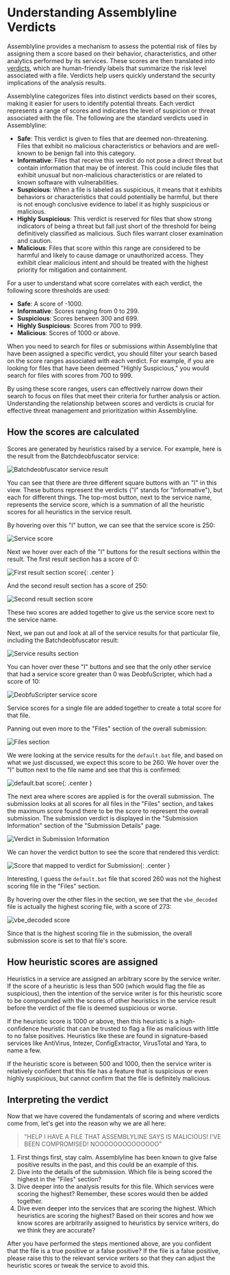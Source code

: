 # Understanding Assemblyline Verdicts

Assemblyline provides a mechanism to assess the potential risk of files by assigning them a score based on their behavior, characteristics, and other analytics performed by its services. These scores are then translated into [verdicts](../../odm/models/config/#verdicts), which are human-friendly labels that summarize the risk level associated with a file. Verdicts help users quickly understand the security implications of the analysis results.

Assemblyline categorizes files into distinct verdicts based on their scores, making it easier for users to identify potential threats. Each verdict represents a range of scores and indicates the level of suspicion or threat associated with the file. The following are the standard verdicts used in Assemblyline:

- **Safe**: This verdict is given to files that are deemed non-threatening. Files that exhibit no malicious characteristics or behaviors and are well-known to be benign fall into this category.
- **Informative**: Files that receive this verdict do not pose a direct threat but contain information that may be of interest. This could include files that exhibit unusual but non-malicious characteristics or are related to known software with vulnerabilities.
- **Suspicious**: When a file is labeled as suspicious, it means that it exhibits behaviors or characteristics that could potentially be harmful, but there is not enough conclusive evidence to label it as highly suspicious or malicious.
- **Highly Suspicious**: This verdict is reserved for files that show strong indicators of being a threat but fall just short of the threshold for being definitively classified as malicious. Such files warrant closer examination and caution.
- **Malicious**: Files that score within this range are considered to be harmful and likely to cause damage or unauthorized access. They exhibit clear malicious intent and should be treated with the highest priority for mitigation and containment.


For a user to understand what score correlates with each verdict, the following score thresholds are used:

- **Safe**: A score of -1000.
- **Informative**: Scores ranging from 0 to 299.
- **Suspicious**: Scores between 300 and 699.
- **Highly Suspicious**: Scores from 700 to 999.
- **Malicious**: Scores of 1000 or above.


When you need to search for files or submissions within Assemblyline that have been assigned a specific verdict, you should filter your search based on the score ranges associated with each verdict. For example, if you are looking for files that have been deemed "Highly Suspicious," you would search for files with scores from 700 to 999.

By using these score ranges, users can effectively narrow down their search to focus on files that meet their criteria for further analysis or action. Understanding the relationship between scores and verdicts is crucial for effective threat management and prioritization within Assemblyline.

## How the scores are calculated

Scores are generated by heuristics raised by a service. For example, here is the result from the Batchdeobfuscator service:

![Batchdeobfuscator service result](./images/bd_service_result.png)

You can see that there are three different square buttons with an "I" in this view. These buttons represent the verdicts ("I" stands for "Informative"), but each for different things. The top-most button, next to the service name, represents the service score, which is a summation of all the heuristic scores for all heuristics in the service result.

By hovering over this "I" button, we can see that the service score is 250:

![Service score](./images/service_score.png)

Next we hover over each of the "I" buttons for the result sections within the result. The first result section has a score of 0:

![First result section score](./images/first_result_section_score.png){: .center }

And the second result section has a score of 250:

![Second result section score](./images/second_result_section_score.png)

These two scores are added together to give us the service score next to the service name.

Next, we pan out and look at all of the service results for that particular file, including the Batchdeobfuscator result:

![Service results section](./images/service_results_section.png)

You can hover over these "I" buttons and see that the only other service that had a service score greater than 0 was DeobfuScripter, which had a score of 10:

![DeobfuScripter service score](./images/deob_service_score.png)

Service scores for a single file are added together to create a total score for that file.

Panning out even more to the "Files" section of the overall submission:

![Files section](./images/files_section.png)

We were looking at the service results for the `default.bat` file, and based on what we just discussed, we expect this score to be 260. We hover over the "I" button next to the file name and see that this is confirmed:

![default.bat score](./images/default_bat_score.png){: .center }

The next area where scores are applied is for the overall submission. The submission looks at all scores for all files in the "Files" section, and takes the maximum score found there to be the score to represent the overall submission. The submission verdict is displayed in the "Submission Information" section of the "Submission Details" page.

![Verdict in Submission Information](./images/verdict_in_sub_info.png)

We can hover the verdict button to see the score that rendered this verdict:

![Score that mapped to verdict for Submission](./images/score_mapped_to_verdict_in_sub.png){: .center }

Interesting, I guess the `default.bat` file that scored 260 was not the highest scoring file in the "Files" section.

By hovering over the other files in the section, we see that the `vbe_decoded` file is actually the highest scoring file, with a score of 273:

![vbe_decoded score](./images/vbe_decoded_score.png)

Since that is the highest scoring file in the submission, the overall submission score is set to that file's score.

## How heuristic scores are assigned

Heuristics in a service are assigned an arbitrary score by the service writer. 
If the score of a heuristic is less than 500 (which would flag the file as suspicious), then the intention of the service writer is for this heuristic score to be compounded with the scores of other heuristics in the service result before the verdict of the file is deemed suspicious or worse. 

If the heuristic score is 1000 or above, then this heuristic is a high-confidence heuristic that can be trusted to flag a file as malicious with little to no false positives. Heuristics like these are found in signature-based services like AntiVirus, Intezer, ConfigExtractor, VirusTotal and Yara, to name a few.

If the heuristic score is between 500 and 1000, then the service writer is relatively confident that this file has a feature that is suspicious or even highly suspicious, but cannot confirm that the file is definitely malicious.

## Interpreting the verdict

Now that we have covered the fundamentals of scoring and where verdicts come from, let's get into the reason why we are all here:

> "HELP I HAVE A FILE THAT ASSEMBLYLINE SAYS IS MALICIOUS! I'VE BEEN COMPROMISED! NOOOOOOOOOOOOOO"

1. First things first, stay calm. Assemblyline has been known to give false positive results in the past, and this could be an example of this. 
2. Dive into the details of the submission. Which file is being scored the highest in the "Files" section?
3. Dive deeper into the analysis results for this file. Which services were scoring the highest? Remember, these scores would then be added together.
4. Dive even deeper into the services that are scoring the highest. Which heuristics are scoring the highest? Based on their scores and how we know scores are arbitrarily assigned to heuristics by service writers, do we think they are accurate?

After you have performed the steps mentioned above, are you confident that the file is a true positive or a false positive? If the file is a false positive, please raise this to the relevant service writers so that they can adjust the heuristic scores or tweak the service to avoid this.
